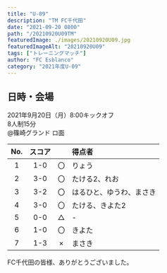 ```yaml
---
title: "U-09"
description: "TM FC千代田"
date: "2021-09-20 0800"
path: "/20210920U09TM"
featuredImage: ./images/20210920U09.jpg
featuredImageAlt: "20210920U09"
tags: ["トレーニングマッチ"]
author: "FC Esblanco"
category: "2021年度U-09"
---
```


## 日時・会場

2021年9月20日（月）8:00キックオフ<br>
8人制15分<br>
@篠崎グランド ロ面

| No.| スコア |   | 得点者  |
|:--:|:------:|:-:|:--------|
| 1  | 1-0 | 〇 |りょう|
| 2  | 3-0 | 〇 |たける2、れお|
| 3  | 3-2 | 〇 |はるひと、ゆうわ、まさき|
| 4  | 3-0 | 〇 |たける、きよた2|
| 5  | 0-0 | △ |-|
| 6  | 1-0 | 〇 |きよた|
| 7  | 1-3 | × |まさき|

FC千代田の皆様、ありがとうございました。